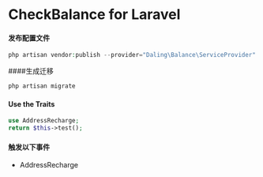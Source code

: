 # CheckBalance for Laravel

#### 发布配置文件

``` php
php artisan vendor:publish --provider="Daling\Balance\ServiceProvider"
```
####生成迁移
``` php
php artisan migrate
```

#### Use the Traits

``` php
use AddressRecharge;
return $this->test();
```


#### 触发以下事件

- AddressRecharge
